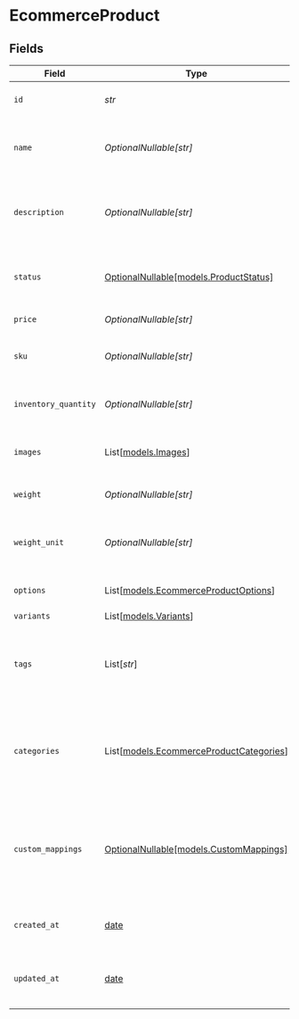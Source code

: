 # EcommerceProduct


## Fields

| Field                                                                              | Type                                                                               | Required                                                                           | Description                                                                        | Example                                                                            |
| ---------------------------------------------------------------------------------- | ---------------------------------------------------------------------------------- | ---------------------------------------------------------------------------------- | ---------------------------------------------------------------------------------- | ---------------------------------------------------------------------------------- |
| `id`                                                                               | *str*                                                                              | :heavy_check_mark:                                                                 | A unique identifier for an object.                                                 | 12345                                                                              |
| `name`                                                                             | *OptionalNullable[str]*                                                            | :heavy_minus_sign:                                                                 | The name of the product as it should be displayed to customers.                    | MacBook Pro                                                                        |
| `description`                                                                      | *OptionalNullable[str]*                                                            | :heavy_minus_sign:                                                                 | A detailed description of the product.                                             | Powerful and portable, the MacBook Pro is perfect for professionals and creatives. |
| `status`                                                                           | [OptionalNullable[models.ProductStatus]](../models/productstatus.md)               | :heavy_minus_sign:                                                                 | The current status of the product (active or archived).                            | active                                                                             |
| `price`                                                                            | *OptionalNullable[str]*                                                            | :heavy_minus_sign:                                                                 | The price of the product.                                                          | 1999.99                                                                            |
| `sku`                                                                              | *OptionalNullable[str]*                                                            | :heavy_minus_sign:                                                                 | The stock keeping unit of the product.                                             | MBP123                                                                             |
| `inventory_quantity`                                                               | *OptionalNullable[str]*                                                            | :heavy_minus_sign:                                                                 | The quantity of the product in stock.                                              | 10                                                                                 |
| `images`                                                                           | List[[models.Images](../models/images.md)]                                         | :heavy_minus_sign:                                                                 | An array of image URLs for the product.                                            |                                                                                    |
| `weight`                                                                           | *OptionalNullable[str]*                                                            | :heavy_minus_sign:                                                                 | The weight of the product.                                                         | 1.25                                                                               |
| `weight_unit`                                                                      | *OptionalNullable[str]*                                                            | :heavy_minus_sign:                                                                 | The unit of measurement for the weight of the product.                             | lb                                                                                 |
| `options`                                                                          | List[[models.EcommerceProductOptions](../models/ecommerceproductoptions.md)]       | :heavy_minus_sign:                                                                 | An array of options for the product.                                               |                                                                                    |
| `variants`                                                                         | List[[models.Variants](../models/variants.md)]                                     | :heavy_minus_sign:                                                                 | N/A                                                                                |                                                                                    |
| `tags`                                                                             | List[*str*]                                                                        | :heavy_minus_sign:                                                                 | An array of tags for the product, used for organization and searching.             |                                                                                    |
| `categories`                                                                       | List[[models.EcommerceProductCategories](../models/ecommerceproductcategories.md)] | :heavy_minus_sign:                                                                 | An array of categories for the product, used for organization and searching.       |                                                                                    |
| `custom_mappings`                                                                  | [OptionalNullable[models.CustomMappings]](../models/custommappings.md)             | :heavy_minus_sign:                                                                 | When custom mappings are configured on the resource, the result is included here.  |                                                                                    |
| `created_at`                                                                       | [date](https://docs.python.org/3/library/datetime.html#date-objects)               | :heavy_minus_sign:                                                                 | The date and time when the object was created.                                     | 2020-09-30T07:43:32.000Z                                                           |
| `updated_at`                                                                       | [date](https://docs.python.org/3/library/datetime.html#date-objects)               | :heavy_minus_sign:                                                                 | The date and time when the object was last updated.                                | 2020-09-30T07:43:32.000Z                                                           |